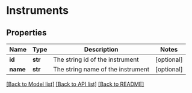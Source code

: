 # Instruments

## Properties
Name | Type | Description | Notes
------------ | ------------- | ------------- | -------------
**id** | **str** | The string id of the instrument | [optional] 
**name** | **str** | The string name of the instrument | [optional] 

[[Back to Model list]](../README.md#documentation-for-models) [[Back to API list]](../README.md#documentation-for-api-endpoints) [[Back to README]](../README.md)

